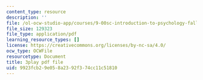 ```yaml
---
content_type: resource
description: ''
file: /ol-ocw-studio-app/courses/9-00sc-introduction-to-psychology-fall-2011/9923fcb29e058a2392f374cc11c51810_Qw4SkvZ03cc.pdf
file_size: 129323
file_type: application/pdf
learning_resource_types: []
license: https://creativecommons.org/licenses/by-nc-sa/4.0/
ocw_type: OCWFile
resourcetype: Document
title: 3play pdf file
uid: 9923fcb2-9e05-8a23-92f3-74cc11c51810
---
```

